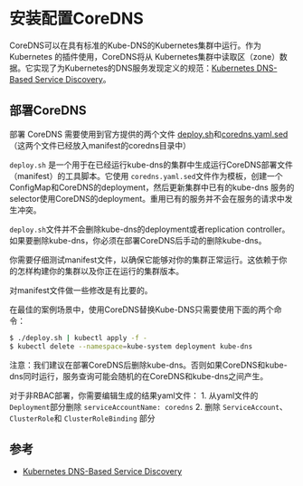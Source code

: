 # 安装配置CoreDNS

CoreDNS可以在具有标准的Kube-DNS的Kubernetes集群中运行。作为Kubernetes 的插件使用，CoreDNS将从 Kubernetes集群中读取区（zone）数据。它实现了为Kubernetes的DNS服务发现定义的规范：[Kubernetes DNS-Based Service Discovery](https://github.com/kubernetes/dns/blob/master/docs/specification.md)。

## 部署CoreDNS

部署 CoreDNS 需要使用到官方提供的两个文件 [deploy.sh](https://github.com/coredns/deployment/blob/master/kubernetes/deploy.sh)和[coredns.yaml.sed](https://github.com/coredns/deployment/blob/master/kubernetes/coredns.yaml.sed)（这两个文件已经放入manifest的coredns目录中）

`deploy.sh` 是一个用于在已经运行kube-dns的集群中生成运行CoreDNS部署文件（manifest）的工具脚本。它使用 `coredns.yaml.sed`文件作为模板，创建一个ConfigMap和CoreDNS的deployment，然后更新集群中已有的kube-dns 服务的selector使用CoreDNS的deployment。重用已有的服务并不会在服务的请求中发生冲突。

`deploy.sh`文件并不会删除kube-dns的deployment或者replication controller。如果要删除kube-dns，你必须在部署CoreDNS后手动的删除kube-dns。

你需要仔细测试manifest文件，以确保它能够对你的集群正常运行。这依赖于你的怎样构建你的集群以及你正在运行的集群版本。

对manifest文件做一些修改是有比要的。

在最佳的案例场景中，使用CoreDNS替换Kube-DNS只需要使用下面的两个命令：

```bash
$ ./deploy.sh | kubectl apply -f -
$ kubectl delete --namespace=kube-system deployment kube-dns
```

注意：我们建议在部署CoreDNS后删除kube-dns。否则如果CoreDNS和kube-dns同时运行，服务查询可能会随机的在CoreDNS和kube-dns之间产生。

对于非RBAC部署，你需要编辑生成的结果yaml文件： 1. 从yaml文件的`Deployment`部分删除 `serviceAccountName: coredns` 2. 删除 `ServiceAccount`、 `ClusterRole`和 `ClusterRoleBinding` 部分

## 参考

* [Kubernetes DNS-Based Service Discovery](https://github.com/kubernetes/dns/blob/master/docs/specification.md)


